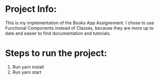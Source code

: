 # Project Info:

This is my implementation of the Books App Assignement.
I chose to use Functional Components instead of Classes, because they are more up to date and easier to find documentation and tutorials.

# Steps to run the project:

1. Run yarn install
2. Run yarn start
